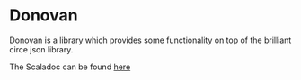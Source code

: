 Donovan
=======

Donovan is a library which provides some functionality on top of the brilliant circe json library.



The Scaladoc can be found [here](api/latest/index.html)